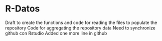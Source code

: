 # R-Datos
Draft to create the functions and code for reading the files
to populate the repository
Code for aggregating the repository data
Need to synchronize github con  Rstudio
Added one more line in github
